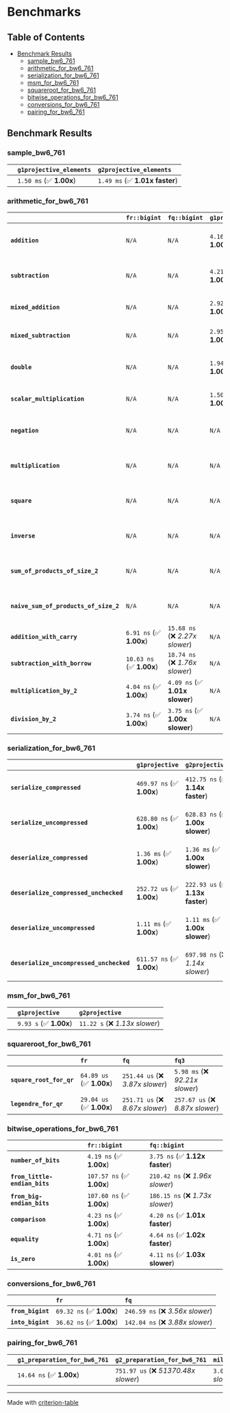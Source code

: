 # Benchmarks

## Table of Contents

- [Benchmark Results](#benchmark-results)
    - [sample_bw6_761](#sample_bw6_761)
    - [arithmetic_for_bw6_761](#arithmetic_for_bw6_761)
    - [serialization_for_bw6_761](#serialization_for_bw6_761)
    - [msm_for_bw6_761](#msm_for_bw6_761)
    - [squareroot_for_bw6_761](#squareroot_for_bw6_761)
    - [bitwise_operations_for_bw6_761](#bitwise_operations_for_bw6_761)
    - [conversions_for_bw6_761](#conversions_for_bw6_761)
    - [pairing_for_bw6_761](#pairing_for_bw6_761)

## Benchmark Results

### sample_bw6_761

|        | `g1projective_elements`          | `g2projective_elements`           |
|:-------|:---------------------------------|:--------------------------------- |
|        | `1.50 ms` (✅ **1.00x**)          | `1.49 ms` (✅ **1.01x faster**)    |

### arithmetic_for_bw6_761

|                                       | `fr::bigint`             | `fq::bigint`                    | `g1projective`          | `g2projective`                 | `fq3`                            | `fq6`                             | `fq`                              | `fr`                               |
|:--------------------------------------|:-------------------------|:--------------------------------|:------------------------|:-------------------------------|:---------------------------------|:----------------------------------|:----------------------------------|:---------------------------------- |
| **`addition`**                        | `N/A`                    | `N/A`                           | `4.16 us` (✅ **1.00x**) | `4.16 us` (✅ **1.00x slower**) | `79.32 ns` (🚀 **52.39x faster**) | `179.67 ns` (🚀 **23.13x faster**) | `30.04 ns` (🚀 **138.34x faster**) | `19.00 ns` (🚀 **218.76x faster**)  |
| **`subtraction`**                     | `N/A`                    | `N/A`                           | `4.21 us` (✅ **1.00x**) | `4.21 us` (✅ **1.00x faster**) | `72.00 ns` (🚀 **58.44x faster**) | `158.46 ns` (🚀 **26.55x faster**) | `27.85 ns` (🚀 **151.08x faster**) | `15.30 ns` (🚀 **274.98x faster**)  |
| **`mixed_addition`**                  | `N/A`                    | `N/A`                           | `2.92 us` (✅ **1.00x**) | `2.92 us` (✅ **1.00x slower**) | `N/A`                            | `N/A`                             | `N/A`                             | `N/A`                              |
| **`mixed_subtraction`**               | `N/A`                    | `N/A`                           | `2.95 us` (✅ **1.00x**) | `2.61 us` (✅ **1.13x faster**) | `N/A`                            | `N/A`                             | `N/A`                             | `N/A`                              |
| **`double`**                          | `N/A`                    | `N/A`                           | `1.94 us` (✅ **1.00x**) | `1.94 us` (✅ **1.00x faster**) | `68.19 ns` (🚀 **28.44x faster**) | `139.12 ns` (🚀 **13.94x faster**) | `21.32 ns` (🚀 **90.96x faster**)  | `11.18 ns` (🚀 **173.52x faster**)  |
| **`scalar_multiplication`**           | `N/A`                    | `N/A`                           | `1.50 ms` (✅ **1.00x**) | `1.49 ms` (✅ **1.00x faster**) | `N/A`                            | `N/A`                             | `N/A`                             | `N/A`                              |
| **`negation`**                        | `N/A`                    | `N/A`                           | `N/A`                   | `N/A`                          | `69.31 ns` (❌ *4.13x slower*)    | `124.26 ns` (❌ *7.40x slower*)    | `24.02 ns` (❌ *1.43x slower*)     | `16.79 ns` (✅ **1.00x**)           |
| **`multiplication`**                  | `N/A`                    | `N/A`                           | `N/A`                   | `N/A`                          | `2.16 us` (❌ *35.28x slower*)    | `6.88 us` (❌ *112.40x slower*)    | `271.80 ns` (❌ *4.44x slower*)    | `61.22 ns` (✅ **1.00x**)           |
| **`square`**                          | `N/A`                    | `N/A`                           | `N/A`                   | `N/A`                          | `1.55 us` (❌ *29.79x slower*)    | `4.85 us` (❌ *92.94x slower*)     | `217.17 ns` (❌ *4.16x slower*)    | `52.18 ns` (✅ **1.00x**)           |
| **`inverse`**                         | `N/A`                    | `N/A`                           | `N/A`                   | `N/A`                          | `49.95 us` (❌ *3.76x slower*)    | `57.91 us` (❌ *4.36x slower*)     | `46.61 us` (❌ *3.51x slower*)     | `13.28 us` (✅ **1.00x**)           |
| **`sum_of_products_of_size_2`**       | `N/A`                    | `N/A`                           | `N/A`                   | `N/A`                          | `4.45 us` (❌ *41.99x slower*)    | `14.05 us` (❌ *132.62x slower*)   | `401.09 ns` (❌ *3.79x slower*)    | `105.96 ns` (✅ **1.00x**)          |
| **`naive_sum_of_products_of_size_2`** | `N/A`                    | `N/A`                           | `N/A`                   | `N/A`                          | `4.39 us` (❌ *31.64x slower*)    | `13.92 us` (❌ *100.21x slower*)   | `568.55 ns` (❌ *4.09x slower*)    | `138.89 ns` (✅ **1.00x**)          |
| **`addition_with_carry`**             | `6.91 ns` (✅ **1.00x**)  | `15.68 ns` (❌ *2.27x slower*)   | `N/A`                   | `N/A`                          | `N/A`                            | `N/A`                             | `N/A`                             | `N/A`                              |
| **`subtraction_with_borrow`**         | `10.63 ns` (✅ **1.00x**) | `18.74 ns` (❌ *1.76x slower*)   | `N/A`                   | `N/A`                          | `N/A`                            | `N/A`                             | `N/A`                             | `N/A`                              |
| **`multiplication_by_2`**             | `4.04 ns` (✅ **1.00x**)  | `4.09 ns` (✅ **1.01x slower**)  | `N/A`                   | `N/A`                          | `N/A`                            | `N/A`                             | `N/A`                             | `N/A`                              |
| **`division_by_2`**                   | `3.74 ns` (✅ **1.00x**)  | `3.75 ns` (✅ **1.00x slower**)  | `N/A`                   | `N/A`                          | `N/A`                            | `N/A`                             | `N/A`                             | `N/A`                              |

### serialization_for_bw6_761

|                                          | `g1projective`            | `g2projective`                   | `fr`                                | `fq`                                | `fq3`                               | `fq6`                             |
|:-----------------------------------------|:--------------------------|:---------------------------------|:------------------------------------|:------------------------------------|:------------------------------------|:--------------------------------- |
| **`serialize_compressed`**               | `469.97 ns` (✅ **1.00x**) | `412.75 ns` (✅ **1.14x faster**) | `50.31 ns` (🚀 **9.34x faster**)     | `157.26 ns` (🚀 **2.99x faster**)    | `467.24 ns` (✅ **1.01x faster**)    | `990.19 ns` (❌ *2.11x slower*)    |
| **`serialize_uncompressed`**             | `628.80 ns` (✅ **1.00x**) | `628.83 ns` (✅ **1.00x slower**) | `50.09 ns` (🚀 **12.55x faster**)    | `139.08 ns` (🚀 **4.52x faster**)    | `467.25 ns` (✅ **1.35x faster**)    | `873.13 ns` (❌ *1.39x slower*)    |
| **`deserialize_compressed`**             | `1.36 ms` (✅ **1.00x**)   | `1.36 ms` (✅ **1.00x slower**)   | `93.73 ns` (🚀 **14542.47x faster**) | `271.00 ns` (🚀 **5029.71x faster**) | `943.50 ns` (🚀 **1444.66x faster**) | `1.68 us` (🚀 **811.06x faster**)  |
| **`deserialize_compressed_unchecked`**   | `252.72 us` (✅ **1.00x**) | `222.93 us` (✅ **1.13x faster**) | `93.77 ns` (🚀 **2695.14x faster**)  | `305.69 ns` (🚀 **826.73x faster**)  | `947.60 ns` (🚀 **266.69x faster**)  | `1.91 us` (🚀 **132.13x faster**)  |
| **`deserialize_uncompressed`**           | `1.11 ms` (✅ **1.00x**)   | `1.11 ms` (✅ **1.00x slower**)   | `93.25 ns` (🚀 **11913.84x faster**) | `305.76 ns` (🚀 **3633.52x faster**) | `947.85 ns` (🚀 **1172.12x faster**) | `1.90 us` (🚀 **583.29x faster**)  |
| **`deserialize_uncompressed_unchecked`** | `611.57 ns` (✅ **1.00x**) | `697.98 ns` (❌ *1.14x slower*)   | `93.26 ns` (🚀 **6.56x faster**)     | `305.79 ns` (🚀 **2.00x faster**)    | `943.40 ns` (❌ *1.54x slower*)      | `1.90 us` (❌ *3.11x slower*)      |

### msm_for_bw6_761

|        | `g1projective`          | `g2projective`                  |
|:-------|:------------------------|:------------------------------- |
|        | `9.93 s` (✅ **1.00x**)  | `11.22 s` (❌ *1.13x slower*)    |

### squareroot_for_bw6_761

|                          | `fr`                     | `fq`                             | `fq3`                             |
|:-------------------------|:-------------------------|:---------------------------------|:--------------------------------- |
| **`square_root_for_qr`** | `64.89 us` (✅ **1.00x**) | `251.44 us` (❌ *3.87x slower*)   | `5.98 ms` (❌ *92.21x slower*)     |
| **`legendre_for_qr`**    | `29.04 us` (✅ **1.00x**) | `251.71 us` (❌ *8.67x slower*)   | `257.67 us` (❌ *8.87x slower*)    |

### bitwise_operations_for_bw6_761

|                               | `fr::bigint`              | `fq::bigint`                      |
|:------------------------------|:--------------------------|:--------------------------------- |
| **`number_of_bits`**          | `4.19 ns` (✅ **1.00x**)   | `3.75 ns` (✅ **1.12x faster**)    |
| **`from_little-endian_bits`** | `107.57 ns` (✅ **1.00x**) | `210.42 ns` (❌ *1.96x slower*)    |
| **`from_big-endian_bits`**    | `107.60 ns` (✅ **1.00x**) | `186.15 ns` (❌ *1.73x slower*)    |
| **`comparison`**              | `4.23 ns` (✅ **1.00x**)   | `4.20 ns` (✅ **1.01x faster**)    |
| **`equality`**                | `4.71 ns` (✅ **1.00x**)   | `4.64 ns` (✅ **1.02x faster**)    |
| **`is_zero`**                 | `4.01 ns` (✅ **1.00x**)   | `4.11 ns` (✅ **1.03x slower**)    |

### conversions_for_bw6_761

|                   | `fr`                     | `fq`                              |
|:------------------|:-------------------------|:--------------------------------- |
| **`from_bigint`** | `69.32 ns` (✅ **1.00x**) | `246.59 ns` (❌ *3.56x slower*)    |
| **`into_bigint`** | `36.62 ns` (✅ **1.00x**) | `142.04 ns` (❌ *3.88x slower*)    |

### pairing_for_bw6_761

|        | `g1_preparation_for_bw6_761`          | `g2_preparation_for_bw6_761`          | `miller_loop_for_bw6_761`           | `final_exponentiation_for_bw6_761`          | `full_pairing_for_bw6_761`           |
|:-------|:--------------------------------------|:--------------------------------------|:------------------------------------|:--------------------------------------------|:------------------------------------ |
|        | `14.64 ns` (✅ **1.00x**)              | `751.97 us` (❌ *51370.48x slower*)    | `3.03 ms` (❌ *207177.46x slower*)   | `3.23 ms` (❌ *220380.39x slower*)           | `7.54 ms` (❌ *514902.52x slower*)    |

---
Made with [criterion-table](https://github.com/nu11ptr/criterion-table)


